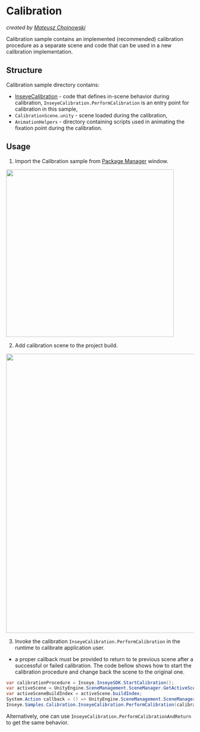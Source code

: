 # Calibration
*created by [Mateusz Chojnowski](mailto:mateusz.chojnowski@remmed.vision)*

Calibration sample contains an implemented (recommended) calibration procedure as a separate scene and code that can be used in a new calibration implementation.

## Structure
Calibration sample directory contains:
- [InseyeCalibration](../../api/Inseye.Samples.Calibration.InseyeCalibration.yml) - code that defines in-scene behavior during calibration, `InseyeCalibration.PerformCalibration` is an entry point for calibration in this sample,
- `CalibrationScene.unity` - scene loaded during the calibration,
- `AnimationHelpers` - directory containing scripts used in animating the fixation point during the calibration.

## Usage
1. Import the Calibration sample from [Package Manager](https://docs.unity3d.com/Manual/upm-ui.html) window.

[<image src="../../images/samples/calibration_import.png" width="450"/>](../../images/samples/calibration_import.png)

2. Add calibration scene to the project build.

[<image src="../../images/samples/calibration_build.png" width="750"/>](../../images/samples/calibration_build.png)

3. Invoke the calibration `InseyeCalibration.PerformCalibration` in the runtime to calibrate application user.
- a proper callback must be provided to return to te previous scene after a successful or failed calibration. The code bellow shows how to start the calibration procedure and change back the scene to the original one.
```cs
var calibrationProcedure = Inseye.InseyeSDK.StartCalibration();
var activeScene = UnityEngine.SceneManagement.SceneManager.GetActiveScene();
var activeSceneBuildIndex = activeScene.buildIndex;
System.Action callback = () => UnityEngine.SceneManagement.SceneManager.LoadScene(activeSceneBuildIndex);
Inseye.Samples.Calibration.InseyeCalibration.PerformCalibration(calibrationProcedure, callback, callback);
```
Alternatively, one can use `InseyeCalibration.PerformCalibrationAndReturn` to get the same behavior.